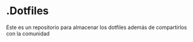 # .Dotfiles
Este es un repositorio para almacenar los dotfiles además de compartirlos con la comunidad
